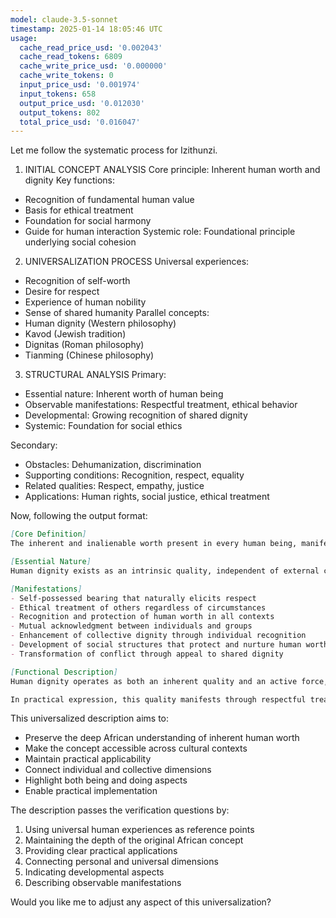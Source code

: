 ```yaml
---
model: claude-3.5-sonnet
timestamp: 2025-01-14 18:05:46 UTC
usage:
  cache_read_price_usd: '0.002043'
  cache_read_tokens: 6809
  cache_write_price_usd: '0.000000'
  cache_write_tokens: 0
  input_price_usd: '0.001974'
  input_tokens: 658
  output_price_usd: '0.012030'
  output_tokens: 802
  total_price_usd: '0.016047'
---
```


Let me follow the systematic process for Izithunzi.

1. INITIAL CONCEPT ANALYSIS
Core principle: Inherent human worth and dignity
Key functions:
- Recognition of fundamental human value
- Basis for ethical treatment
- Foundation for social harmony
- Guide for human interaction
Systemic role: Foundational principle underlying social cohesion

2. UNIVERSALIZATION PROCESS
Universal experiences:
- Recognition of self-worth
- Desire for respect
- Experience of human nobility
- Sense of shared humanity
Parallel concepts:
- Human dignity (Western philosophy)
- Kavod (Jewish tradition)
- Dignitas (Roman philosophy)
- Tianming (Chinese philosophy)

3. STRUCTURAL ANALYSIS
Primary:
- Essential nature: Inherent worth of human being
- Observable manifestations: Respectful treatment, ethical behavior
- Developmental: Growing recognition of shared dignity
- Systemic: Foundation for social ethics

Secondary:
- Obstacles: Dehumanization, discrimination
- Supporting conditions: Recognition, respect, equality
- Related qualities: Respect, empathy, justice
- Applications: Human rights, social justice, ethical treatment

Now, following the output format:

```markdown
[Core Definition]
The inherent and inalienable worth present in every human being, manifesting as both personal dignity and collective human nobility. This fundamental quality transcends individual circumstances, serving as the foundation for ethical treatment and mutual recognition while connecting individual worth to universal human significance.

[Essential Nature]
Human dignity exists as an intrinsic quality, independent of external circumstances or recognition, yet requiring acknowledgment for full social expression. It manifests as an internal sense of worth and an external presence that commands respect, operating simultaneously at personal and collective levels. This quality creates a field of mutual recognition where individual dignity and collective human worth reinforce each other, establishing the foundation for ethical relationships and social harmony.

[Manifestations]
- Self-possessed bearing that naturally elicits respect
- Ethical treatment of others regardless of circumstances
- Recognition and protection of human worth in all contexts
- Mutual acknowledgment between individuals and groups
- Enhancement of collective dignity through individual recognition
- Development of social structures that protect and nurture human worth
- Transformation of conflict through appeal to shared dignity

[Functional Description]
Human dignity operates as both an inherent quality and an active force, creating a reciprocal field of recognition between individuals and their community. It functions as an invisible yet tangible presence that shapes behavior, guides ethical decisions, and establishes the foundation for meaningful human interaction. When fully recognized, it naturally elicits appropriate responses from others and guides the development of ethical social structures.

In practical expression, this quality manifests through respectful treatment, ethical behavior, and the creation of conditions that support human flourishing. It guides the development of social institutions, influences conflict resolution, and shapes the character of human relationships. The recognition and protection of human dignity becomes both an individual responsibility and a collective commitment, creating a self-reinforcing cycle of ethical development and social harmony.
```

This universalized description aims to:
- Preserve the deep African understanding of inherent human worth
- Make the concept accessible across cultural contexts
- Maintain practical applicability
- Connect individual and collective dimensions
- Highlight both being and doing aspects
- Enable practical implementation

The description passes the verification questions by:
1. Using universal human experiences as reference points
2. Maintaining the depth of the original African concept
3. Providing clear practical applications
4. Connecting personal and universal dimensions
5. Indicating developmental aspects
6. Describing observable manifestations

Would you like me to adjust any aspect of this universalization?